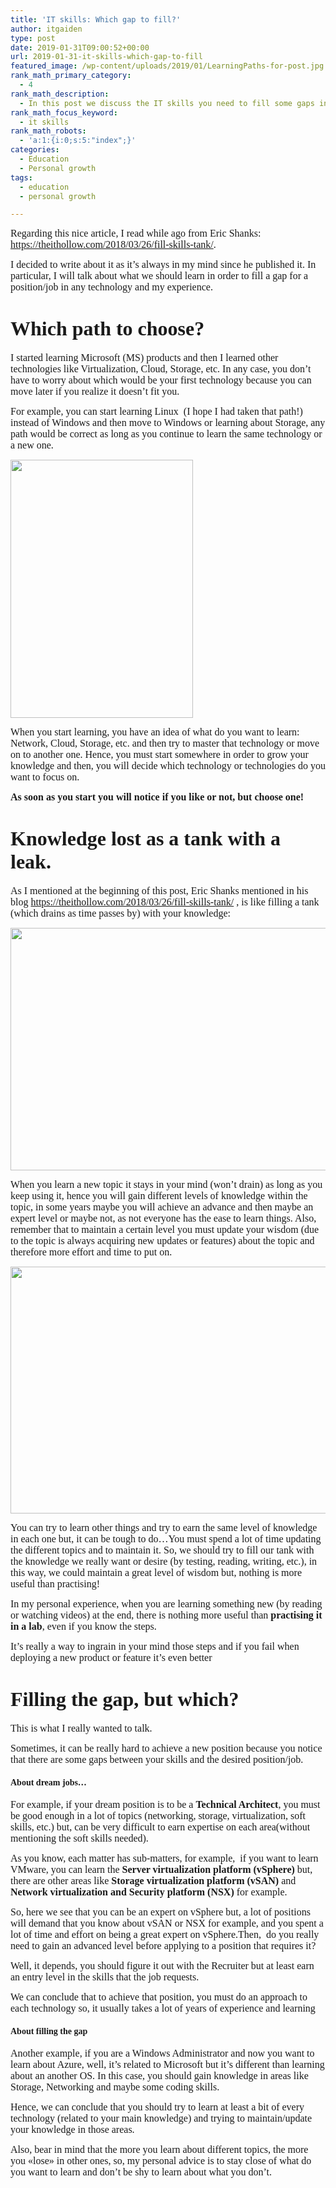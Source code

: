 ```yaml
---
title: 'IT skills: Which gap to fill?'
author: itgaiden
type: post
date: 2019-01-31T09:00:52+00:00
url: 2019-01-31-it-skills-which-gap-to-fill
featured_image: /wp-content/uploads/2019/01/LearningPaths-for-post.jpg
rank_math_primary_category:
  - 4
rank_math_description:
  - In this post we discuss the IT skills you need to fill some gaps in order to achieve a position or goal.
rank_math_focus_keyword:
  - it skills
rank_math_robots:
  - 'a:1:{i:0;s:5:"index";}'
categories:
  - Education
  - Personal growth
tags:
  - education
  - personal growth

---
```

<span style="font-family: Didact Gothic; font-size: 16px;">Regarding this nice article, I read while ago from <span class="username u-dir" dir="ltr">Eric Shanks</span>: <a href="https://theithollow.com/2018/03/26/fill-skills-tank/">https://theithollow.com/2018/03/26/fill-skills-tank/</a>.</span>

<span style="font-family: Didact Gothic; font-size: 16px;">I decided to write about it as it&#8217;s always in my mind since he published it. In particular, I will talk about what we should learn in order to fill a gap for a position/job in any technology and my experience.<br /> </span>

# <span style="font-family: Didact Gothic; font-size: 32px;">Which path to choose?</span>

 <span style="font-family: Didact Gothic; font-size: 16px;">I started learning Microsoft (MS) products and then I learned other technologies like Virtualization, Cloud, Storage, etc. In any case, you don&#8217;t have to worry about which would be your first technology because you can move later if you realize it doesn&#8217;t fit you. </span>

<span style="font-family: Didact Gothic; font-size: 16px;">For example, you can start learning Linux  (I hope I had taken that path!) instead of Windows and then move to Windows or learning about Storage, any path would be correct as long as you continue to learn the same technology or a new one.</span>

<img loading="lazy" class="alignnone wp-image-548" src="http://wp.docker.localhost:8000/wp-content/uploads/2019/01/LearningPaths-for-post-212x300.jpg" alt="" width="292" height="413" srcset="http://wp.docker.localhost:8000/wp-content/uploads/2019/01/LearningPaths-for-post-212x300.jpg 212w, http://wp.docker.localhost:8000/wp-content/uploads/2019/01/LearningPaths-for-post.jpg 429w" sizes="(max-width: 292px) 100vw, 292px" /> 

<span style="font-size: 16px; font-family: Didact Gothic;">When you start learning, you have an idea of what do you want to learn: Network, Cloud, Storage, etc. and then try to master that technology or move on to another one. Hence, you must start somewhere in order to grow your knowledge and then, you will decide which technology or technologies do you want to focus on.</span>

<span style="font-size: 16px; font-family: Didact Gothic;"><strong>As soon as you start you will notice if you like or not, but choose one!</strong><br /> </span>

# <span style="font-family: Didact Gothic; font-size: 32px;">Knowledge lost as a tank with a leak.</span>

<span style="font-size: 16px; font-family: Didact Gothic;">As I mentioned at the beginning of this post, Eric Shanks mentioned in his blog <a href="https://theithollow.com/2018/03/26/fill-skills-tank/">https://theithollow.com/2018/03/26/fill-skills-tank/</a> , is like filling a tank (which drains as time passes by) with your knowledge:</span>

<img loading="lazy" class="alignnone wp-image-541" src="http://wp.docker.localhost:8000/wp-content/uploads/2018/10/Skills_empty-300x224.png" alt="" width="519" height="388" srcset="http://wp.docker.localhost:8000/wp-content/uploads/2018/10/Skills_empty-300x224.png 300w, http://wp.docker.localhost:8000/wp-content/uploads/2018/10/Skills_empty-768x573.png 768w, http://wp.docker.localhost:8000/wp-content/uploads/2018/10/Skills_empty.png 828w" sizes="(max-width: 519px) 100vw, 519px" /> 

<span style="font-family: Didact Gothic; font-size: 16px;">When you learn a new topic it stays in your mind (won&#8217;t drain) as long as you keep using it, hence you will gain different levels of knowledge within the topic, in some years maybe you will achieve an advance and then maybe an expert level or maybe not, as not everyone has the ease to learn things. Also, remember that to maintain a certain level you must update your wisdom (due to the topic is always acquiring new updates or features) about the topic and therefore more effort and time to put on.</span>

<img loading="lazy" class="alignnone wp-image-539" src="http://wp.docker.localhost:8000/wp-content/uploads/2018/10/Skills_avg-300x223.png" alt="" width="531" height="395" srcset="http://wp.docker.localhost:8000/wp-content/uploads/2018/10/Skills_avg-300x223.png 300w, http://wp.docker.localhost:8000/wp-content/uploads/2018/10/Skills_avg-768x572.png 768w, http://wp.docker.localhost:8000/wp-content/uploads/2018/10/Skills_avg.png 827w" sizes="(max-width: 531px) 100vw, 531px" /> 

<span style="font-family: Didact Gothic; font-size: 12px;"><span style="font-size: 16px;">You can try to learn other things and try to earn the same level of knowledge in each one but, it can be tough to do&#8230;You must spend a lot of time updating the different topics and to maintain it. So, we should try to fill our tank with the knowledge we really want or desire (by testing, reading, writing, etc.), in this way, we could maintain a great level of wisdom but, nothing is more useful than practising!</span><br /> </span>

<span style="font-family: Didact Gothic; font-size: 16px;">In my personal experience, when you are learning something new (by reading or watching videos) at the end, there is nothing more useful than <strong>practising it in a lab</strong>, even if you know the steps. </span>

<span style="font-family: Didact Gothic; font-size: 16px;">It&#8217;s really a way to ingrain in your mind those steps and if you fail when deploying a new product or feature it&#8217;s even better 🙂</span>

# <span style="font-family: Didact Gothic; font-size: 32px;">Filling the gap, but which?</span>

<span style="font-size: 16px; font-family: Didact Gothic;">This is what I really wanted to talk.</span>

<span style="font-size: 16px; font-family: Didact Gothic;">Sometimes, it can be really hard to achieve a new position because you notice that there are some gaps between your skills and the desired position/job.</span>

#### **<span style="font-family: Didact Gothic;">About dream jobs&#8230;</span>**

<span style="font-family: Didact Gothic; font-size: 16px;">For example, if your dream position is to be a <strong>Technical Architect</strong>, you must be good enough in a lot of topics (networking, storage, virtualization, soft skills, etc.) but, can be very difficult to earn expertise on each area(without mentioning the soft skills needed).<br /> </span>

<span style="font-family: Didact Gothic; font-size: 16px;">As you know, each matter has sub-matters, for example,  if you want to learn VMware, you can learn the <strong>Server virtualization platform (vSphere)</strong> but, there are other areas like <strong>Storage virtualization platform (vSAN)</strong> and <strong>Network virtualization and Security platform (NSX)</strong> for example.</span>

<span style="font-family: Didact Gothic; font-size: 16px;">So, here we see that you can be an expert on vSphere but, a lot of positions will demand that you know about vSAN or NSX for example, and you spent a lot of time and effort on being a great expert on vSphere.Then,  do you really need to gain an advanced level before applying to a position that requires it?</span>

<span style="font-family: Didact Gothic; font-size: 16px;">Well, it depends, you should figure it out with the Recruiter but at least earn an entry level in the skills that the job requests.</span>

<span style="font-family: Didact Gothic; font-size: 16px;">We can conclude that to achieve that position, you must do an approach to each technology so, it usually takes a lot of years of experience and learning</span>

#### **<span style="font-family: Didact Gothic;">About filling the gap</span>**

<span style="font-size: 16px; font-family: Didact Gothic;">Another example, if you are a Windows Administrator and now you want to learn about Azure, well, it&#8217;s related to Microsoft but it&#8217;s different than learning about an another OS. In this case, you should gain knowledge in areas like Storage, Networking and maybe some coding skills.</span>

<span style="font-size: 16px; font-family: Didact Gothic;">Hence, we can conclude that you should try to learn at least a bit of every technology (related to your main knowledge) and trying to maintain/update your knowledge in those areas.</span>

<span style="font-size: 16px; font-family: Didact Gothic;">Also, bear in mind that the more you learn about different topics, the more you «lose» in other ones, so, my personal advice is to stay close of what do you want to learn and don&#8217;t be shy to learn about what you don&#8217;t.</span>

&nbsp;

&nbsp;

&nbsp;

&nbsp;